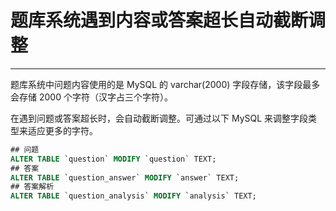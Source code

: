 # 题库系统遇到内容或答案超长自动截断调整

---

题库系统中问题内容使用的是 MySQL 的 varchar(2000) 字段存储，该字段最多会存储 2000 个字符（汉字占三个字符）。

在遇到问题或答案超长时，会自动截断调整。可通过以下 MySQL 来调整字段类型来适应更多的字符。

```sql
## 问题
ALTER TABLE `question` MODIFY `question` TEXT;
## 答案
ALTER TABLE `question_answer` MODIFY `answer` TEXT;
## 答案解析
ALTER TABLE `question_analysis` MODIFY `analysis` TEXT;
```
